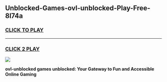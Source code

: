 
## Unblocked-Games-ovl-unblocked-Play-Free-8l74a
<h3>
<a href="https://premium76.site?title=ovl-unblocked&ref=10A">CLICK TO PLAY</a></h3>
<hr>

<h3>
<a href="https://premium76.site?title=ovl-unblocked&ref=10A">CLICK 2 PLAY</a>
  
</h3>

<a href="https://premium76.site?title=ovl-unblocked&ref=10A"><img src="https://clearcache.store/games.png"></a>


**ovl-unblocked games unblocked: Your Gateway to Fun and Accessible Online Gaming**
